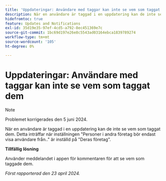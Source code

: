 ```yaml
---
title: 'Uppdateringar: Användare med taggar kan inte se vem som taggat dem'
description: När en användare är taggad i en uppdatering kan de inte se vem som taggat dem. Detta inträffar när inställningen Personer i andra företag endast ska visa användare från ... anges till deras företag.
hidefromtoc: true
feature: Updates and Notifications
exl-id: 35d19e35-97ef-4cd5-a792-8ec451369e7c
source-git-commit: 1bc69d197e26e8c5543ad03164ebca1839789274
workflow-type: tm+mt
source-wordcount: '105'
ht-degree: 0%

---
```


# Uppdateringar: Användare med taggar kan inte se vem som taggat dem

>[!NOTE]
>
>Problemet korrigerades den 5 juni 2024.

När en användare är taggad i en uppdatering kan de inte se vem som taggat dem. Detta inträffar när inställningen &quot;Personer i andra företag bör endast visa användare från..&quot; är inställd på &quot;Deras företag&quot;.

**Tillfällig lösning**

Använder meddelandet i appen för kommentaren för att se vem som taggade dem.

_Först rapporterad den 23 april 2024._
